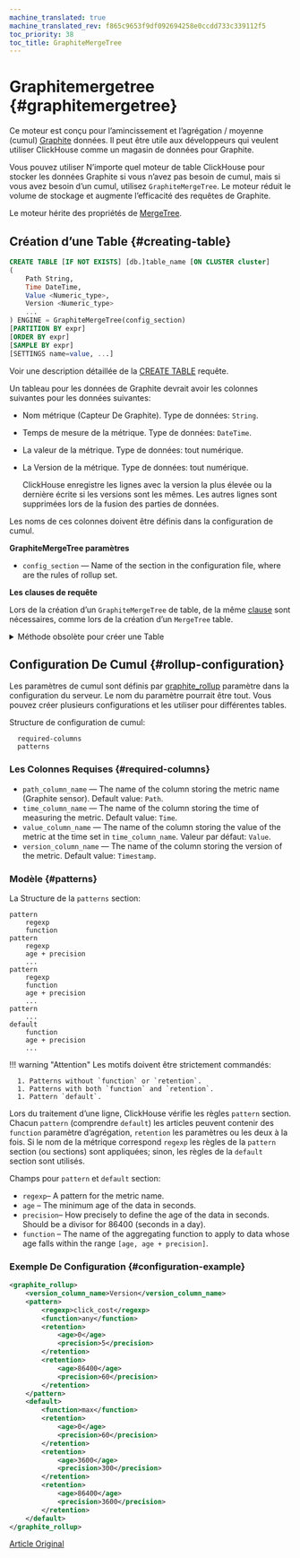 ```yaml
---
machine_translated: true
machine_translated_rev: f865c9653f9df092694258e0ccdd733c339112f5
toc_priority: 38
toc_title: GraphiteMergeTree
---
```


# Graphitemergetree {#graphitemergetree}

Ce moteur est conçu pour l’amincissement et l’agrégation / moyenne (cumul) [Graphite](http://graphite.readthedocs.io/en/latest/index.html) données. Il peut être utile aux développeurs qui veulent utiliser ClickHouse comme un magasin de données pour Graphite.

Vous pouvez utiliser N’importe quel moteur de table ClickHouse pour stocker les données Graphite si vous n’avez pas besoin de cumul, mais si vous avez besoin d’un cumul, utilisez `GraphiteMergeTree`. Le moteur réduit le volume de stockage et augmente l’efficacité des requêtes de Graphite.

Le moteur hérite des propriétés de [MergeTree](mergetree.md).

## Création d’une Table {#creating-table}

``` sql
CREATE TABLE [IF NOT EXISTS] [db.]table_name [ON CLUSTER cluster]
(
    Path String,
    Time DateTime,
    Value <Numeric_type>,
    Version <Numeric_type>
    ...
) ENGINE = GraphiteMergeTree(config_section)
[PARTITION BY expr]
[ORDER BY expr]
[SAMPLE BY expr]
[SETTINGS name=value, ...]
```

Voir une description détaillée de la [CREATE TABLE](../../../sql-reference/statements/create.md#create-table-query) requête.

Un tableau pour les données de Graphite devrait avoir les colonnes suivantes pour les données suivantes:

-   Nom métrique (Capteur De Graphite). Type de données: `String`.

-   Temps de mesure de la métrique. Type de données: `DateTime`.

-   La valeur de la métrique. Type de données: tout numérique.

-   La Version de la métrique. Type de données: tout numérique.

    ClickHouse enregistre les lignes avec la version la plus élevée ou la dernière écrite si les versions sont les mêmes. Les autres lignes sont supprimées lors de la fusion des parties de données.

Les noms de ces colonnes doivent être définis dans la configuration de cumul.

**GraphiteMergeTree paramètres**

-   `config_section` — Name of the section in the configuration file, where are the rules of rollup set.

**Les clauses de requête**

Lors de la création d’un `GraphiteMergeTree` de table, de la même [clause](mergetree.md#table_engine-mergetree-creating-a-table) sont nécessaires, comme lors de la création d’un `MergeTree` table.

<details markdown="1">

<summary>Méthode obsolète pour créer une Table</summary>

!!! attention "Attention"
    N’utilisez pas cette méthode dans les nouveaux projets et, si possible, remplacez les anciens projets par la méthode décrite ci-dessus.

``` sql
CREATE TABLE [IF NOT EXISTS] [db.]table_name [ON CLUSTER cluster]
(
    EventDate Date,
    Path String,
    Time DateTime,
    Value <Numeric_type>,
    Version <Numeric_type>
    ...
) ENGINE [=] GraphiteMergeTree(date-column [, sampling_expression], (primary, key), index_granularity, config_section)
```

Tous les paramètres excepté `config_section` ont la même signification que dans `MergeTree`.

-   `config_section` — Name of the section in the configuration file, where are the rules of rollup set.

</details>

## Configuration De Cumul {#rollup-configuration}

Les paramètres de cumul sont définis par [graphite\_rollup](../../../operations/server-configuration-parameters/settings.md#server_configuration_parameters-graphite_rollup) paramètre dans la configuration du serveur. Le nom du paramètre pourrait être tout. Vous pouvez créer plusieurs configurations et les utiliser pour différentes tables.

Structure de configuration de cumul:

      required-columns
      patterns

### Les Colonnes Requises {#required-columns}

-   `path_column_name` — The name of the column storing the metric name (Graphite sensor). Default value: `Path`.
-   `time_column_name` — The name of the column storing the time of measuring the metric. Default value: `Time`.
-   `value_column_name` — The name of the column storing the value of the metric at the time set in `time_column_name`. Valeur par défaut: `Value`.
-   `version_column_name` — The name of the column storing the version of the metric. Default value: `Timestamp`.

### Modèle {#patterns}

La Structure de la `patterns` section:

``` text
pattern
    regexp
    function
pattern
    regexp
    age + precision
    ...
pattern
    regexp
    function
    age + precision
    ...
pattern
    ...
default
    function
    age + precision
    ...
```

!!! warning "Attention"
    Les motifs doivent être strictement commandés:

      1. Patterns without `function` or `retention`.
      1. Patterns with both `function` and `retention`.
      1. Pattern `default`.

Lors du traitement d’une ligne, ClickHouse vérifie les règles `pattern` section. Chacun `pattern` (comprendre `default`) les articles peuvent contenir des `function` paramètre d’agrégation, `retention` les paramètres ou les deux à la fois. Si le nom de la métrique correspond `regexp` les règles de la `pattern` section (ou sections) sont appliquées; sinon, les règles de la `default` section sont utilisés.

Champs pour `pattern` et `default` section:

-   `regexp`– A pattern for the metric name.
-   `age` – The minimum age of the data in seconds.
-   `precision`– How precisely to define the age of the data in seconds. Should be a divisor for 86400 (seconds in a day).
-   `function` – The name of the aggregating function to apply to data whose age falls within the range `[age, age + precision]`.

### Exemple De Configuration {#configuration-example}

``` xml
<graphite_rollup>
    <version_column_name>Version</version_column_name>
    <pattern>
        <regexp>click_cost</regexp>
        <function>any</function>
        <retention>
            <age>0</age>
            <precision>5</precision>
        </retention>
        <retention>
            <age>86400</age>
            <precision>60</precision>
        </retention>
    </pattern>
    <default>
        <function>max</function>
        <retention>
            <age>0</age>
            <precision>60</precision>
        </retention>
        <retention>
            <age>3600</age>
            <precision>300</precision>
        </retention>
        <retention>
            <age>86400</age>
            <precision>3600</precision>
        </retention>
    </default>
</graphite_rollup>
```

[Article Original](https://clickhouse.tech/docs/en/operations/table_engines/graphitemergetree/) <!--hide-->
